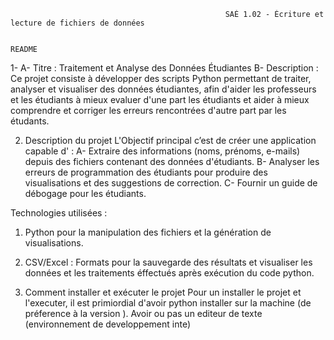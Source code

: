 ﻿                                                    SAÉ 1.02 - Écriture et lecture de fichiers de données
               
                                                                      README
1-
A- Titre : Traitement et Analyse des Données Étudiantes
B- Description :
Ce projet consiste à développer des scripts Python permettant de traiter, analyser et visualiser des données étudiantes, afin d'aider les professeurs et les étudiants à mieux evaluer d'une part les étudiants et aider à mieux comprendre et corriger les erreurs rencontrées d'autre part par les étudants.

2. Description du projet
L'Objectif principal c’est de créer une application capable d' :
A- Extraire des informations (noms, prénoms, e-mails) depuis des fichiers contenant des données d'étudiants.
B- Analyser les erreurs de programmation des étudiants pour produire des visualisations et des suggestions de correction.
C- Fournir un guide de débogage pour les étudiants.

Technologies utilisées :
1.	Python pour la manipulation des fichiers et la génération de visualisations.
2.	CSV/Excel : Formats pour la sauvegarde des résultats et visualiser les données et les traitements éffectués après exécution du code python.

4. Comment installer et exécuter le projet
Pour un installer le projet et l'executer, il est primiordial d'avoir python installer sur la machine (de préference à la version ). Avoir ou pas un editeur de texte (environnement de developpement inte)
